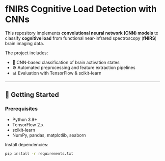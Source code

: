 # fNIRS Cognitive Load Detection with CNNs

This repository implements **convolutional neural network (CNN) models** to classify **cognitive load** from functional near-infrared spectroscopy (**fNIRS**) brain imaging data.  

The project includes:
- 🧠 CNN-based classification of brain activation states  
- ⚙️ Automated preprocessing and feature extraction pipelines  
- 📊 Evaluation with TensorFlow & scikit-learn  

---

## 🚀 Getting Started

### Prerequisites
- Python 3.9+
- TensorFlow 2.x
- scikit-learn
- NumPy, pandas, matplotlib, seaborn

Install dependencies:
```bash
pip install -r requirements.txt
